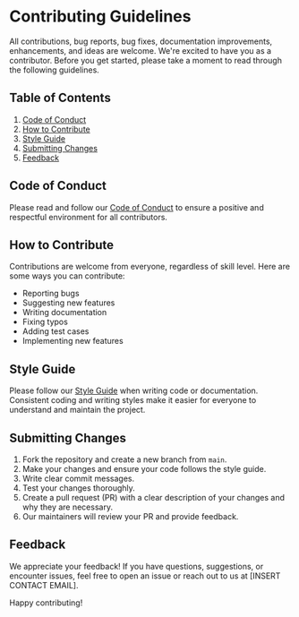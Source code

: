 # Contributing Guidelines

All contributions, bug reports, bug fixes, documentation improvements, enhancements, and ideas are welcome.
We're excited to have you as a contributor. Before you get started, please take a moment to read through the following guidelines.

## Table of Contents

1. [Code of Conduct](#code-of-conduct)
2. [How to Contribute](#how-to-contribute)
3. [Style Guide](#style-guide)
4. [Submitting Changes](#submitting-changes)
5. [Feedback](#feedback)

## Code of Conduct

Please read and follow our [Code of Conduct](CODE_OF_CONDUCT.md) to ensure a positive and respectful environment for all contributors.

## How to Contribute

Contributions are welcome from everyone, regardless of skill level. Here are some ways you can contribute:

- Reporting bugs
- Suggesting new features
- Writing documentation
- Fixing typos
- Adding test cases
- Implementing new features

## Style Guide

Please follow our [Style Guide](STYLE_GUIDE.md) when writing code or documentation. Consistent coding and writing styles make it easier for everyone 
to understand and maintain the project.

## Submitting Changes

1. Fork the repository and create a new branch from `main`.
2. Make your changes and ensure your code follows the style guide.
3. Write clear commit messages.
4. Test your changes thoroughly.
5. Create a pull request (PR) with a clear description of your changes and why they are necessary.
6. Our maintainers will review your PR and provide feedback.

## Feedback

We appreciate your feedback! If you have questions, suggestions, or encounter issues, feel free to open an issue or reach out to us at [INSERT CONTACT EMAIL].

Happy contributing!
